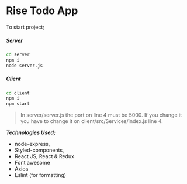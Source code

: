 # Rise Todo App

To start project;

##### Server

```sh
cd server
npm i
node server.js
```

##### Client

```sh
cd client
npm i
npm start
```

> In server/server.js the port on line 4 must be 5000. If you change it you have to change it on client/src/Services/index.js line 4.

***Technologies Used;***

- node-express,
- Styled-components,
- React JS, React & Redux
- Font awesome
- Axios
- Eslint (for formatting)

